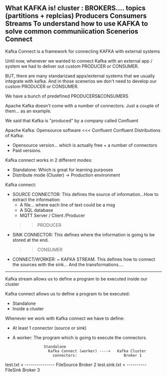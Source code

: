 What KAFKA is!
    cluster : BROKERS.... topics (partitions + replcias)
Producers
Consumers
Streams
To understand how to use KAFKA to solve common communiication Scenerios
Connect
----

Kafka Connect is a framework for connecting KAFKA with external systems

Until now, whenever we wanted to connect Kafka with an external app / system we had to deliver
out custom PRODUCER or CONSUMER.

BUT, there are many standarizaed apps/external systems that we usually integrate with kafka.
And in those scenerios we don't need to develop our custom PRODUCER or CONSUMER.

We have a bunch of predefined PRODUCERS&CONSUMERS

Apache Kafka doesn't come with a number of connectors. Just a couple of them... as an example.

We said that Kafka is "produced" by a company called Confluent

Apache Kafka: Opensource software <<< Confluent
Confluent Distributions of Kafka:
- Opensource version... which is actually free
                        + a number of connectors 
- Paid versions.

Kafka connect works in 2 different modes:
- Standalone: Which is great for learning purposes
- Distribute mode (Cluster) -> Production environment

Kafka connect:
- SOURCE CONNECTOR: This defines the source of information...How to extract the information:
    - A file... where each line of text could be a msg
    - A SQL database
    - MQTT Server / Client /Producer
    >> PRODUCER
- SINK CONNECTOR: This defines where the information is going to be stored at the end.
    >> CONSUMER   
- CONNECT/WORKER: ~ KAFKA STREAM. This defines how to connect the sources with the sink...
                            And the transformations....


----
Kafka stream allows us to define a program to be executed inside our cluster

Kafka connect allows us to define a program to be executed:
- Standalone
- Inside a cluster

Whenever we work with Kafka connect we have to define:
- At least 1 connector (source or sink)
- A worker: The program which is going to execute the connectors.


    
                    Standalone 
                      Kafka Connect (worker) ---->   Kafka Cluster
                        connectors:                     Broker 1
test.txt < --------------- FileSource                   Broker 2
test.sink.txt < ---------- FileSink                     Broker 3